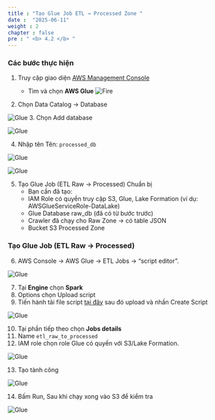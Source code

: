 ```yaml
---
title : "Tạo Glue Job ETL → Processed Zone "
date :  "2025-06-11"
weight : 2
chapter : false
pre : " <b> 4.2 </b> "
---
```


### Các bước thực hiện 

1. Truy cập giao diện [AWS Management Console](https://console.aws.amazon.com)

    - Tìm và chọn **AWS Glue**
![Fire](/Data-Lake-Workshop/images/3.firehose/0022-fire.png)
2. Chọn Data Catalog -> Database 

![Glue](/Data-Lake-Workshop/images/5.glue/0001-glue.png)
3. Chọn Add database

![Glue](/Data-Lake-Workshop/images/5.glue/0002-glue.png)

4. Nhập tên Tên: ```processed_db```

![Glue](/Data-Lake-Workshop/images/5.glue/0003-glue.png)

![Glue](/Data-Lake-Workshop/images/5.glue/0004-glue.png)

5. Tạo Glue Job (ETL Raw → Processed)
    Chuẩn bị
   - 	Bạn cần đã tạo:
   - 	IAM Role có quyền truy cập S3, Glue, Lake Formation (ví dụ: AWSGlueServiceRole-DataLake)
   - 	Glue Database raw_db (đã có từ bước trước)
   - 	Crawler đã chạy cho Raw Zone → có table JSON
   - 	Bucket S3 Processed Zone
### Tạo Glue Job (ETL Raw → Processed)

6. AWS Console → AWS Glue →  ETL Jobs → “script editor”.

![Glue](/Data-Lake-Workshop/images/5.glue/0005-glue.png)

7. Tại **Engine** chọn **Spark**
8. Options chọn Upload script 
9. Tiến hành tải file script [tại đây](https://raw.githubusercontent.com/QuanNguyenD/FcjWS/refs/heads/main/import_sys.py) sau đó upload và nhấn Create Script

![Glue](/Data-Lake-Workshop/images/5.glue/0006-glue.png)

10. Tại phần tiếp theo chọn **Jobs details**
11. Name ```etl_raw_to_processed```
12. IAM role chọn role Glue có quyền với S3/Lake Formation.

![Glue](/Data-Lake-Workshop/images/5.glue/0007-glue.png)

13. Tạo tành công 

![Glue](/Data-Lake-Workshop/images/5.glue/0008-glue.png)

14. Bấm Run, Sau khi chạy xong vào S3 để kiểm tra 

![Glue](/Data-Lake-Workshop/images/5.glue/0009-glue.png)


